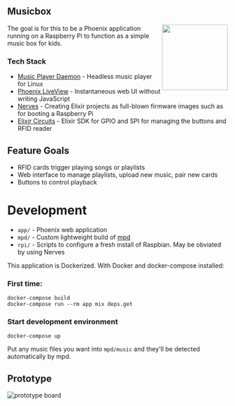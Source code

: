 ## Musicbox

<img src="https://raw.githubusercontent.com/mroach/musicbox/master/docs/img/tech-stack.png" align="right" height="150" width="150" />

The goal is for this to be a Phoenix application running on a Raspberry Pi
to function as a simple music box for kids.

### Tech Stack

* [Music Player Daemon](https://www.musicpd.org/) - Headless music player for Linux
* [Phoenix LiveView](https://github.com/phoenixframework/phoenix_live_view) - Instantaneous web UI without writing JavaScript
* [Nerves](https://nerves-project.org/) - Creating Elixir projects as full-blown firmware images such as for booting a Raspberry Pi
* [Elixir Circuits](https://elixir-circuits.github.io/) - Elixir SDK for GPIO and SPI for managing the buttons and RFID reader

## Feature Goals

* RFID cards trigger playing songs or playlists
* Web interface to manage playlists, upload new music, pair new cards
* Buttons to control playback

# Development

* `app/` - Phoenix web application
* `mpd/` - Custom lightweight build of [mpd](https://www.musicpd.org/)
* `rpi/` - Scripts to configure a fresh install of Raspbian. May be obviated by using Nerves

This application is Dockerized. With Docker and docker-compose installed:

### First time:

```shell
docker-compose build
docker-compose run --rm app mix deps.get
```

### Start development environment

```shell
docker-compose up
```

Put any music files you want into `mpd/music` and they'll be detected automatically by mpd.

## Prototype

![prototype board](https://raw.githubusercontent.com/mroach/musicbox/master/docs/img/prototype-board.jpg)
